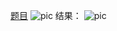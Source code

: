 [题目](https://leetcode.cn/problems/basic-calculator-ii/submissions/)
![pic](img.png)
结果：
![pic](result.png)